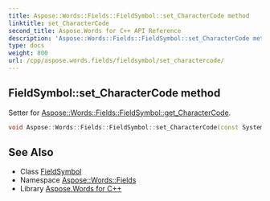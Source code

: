 ```yaml
---
title: Aspose::Words::Fields::FieldSymbol::set_CharacterCode method
linktitle: set_CharacterCode
second_title: Aspose.Words for C++ API Reference
description: 'Aspose::Words::Fields::FieldSymbol::set_CharacterCode method. Setter for Aspose::Words::Fields::FieldSymbol::get_CharacterCode in C++.'
type: docs
weight: 800
url: /cpp/aspose.words.fields/fieldsymbol/set_charactercode/
---
```

## FieldSymbol::set_CharacterCode method


Setter for [Aspose::Words::Fields::FieldSymbol::get_CharacterCode](../get_charactercode/).

```cpp
void Aspose::Words::Fields::FieldSymbol::set_CharacterCode(const System::String &value)
```

## See Also

* Class [FieldSymbol](../)
* Namespace [Aspose::Words::Fields](../../)
* Library [Aspose.Words for C++](../../../)
